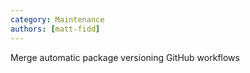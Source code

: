 ```yaml
---
category: Maintenance
authors: [matt-fidd]
---
```


Merge automatic package versioning GitHub workflows
